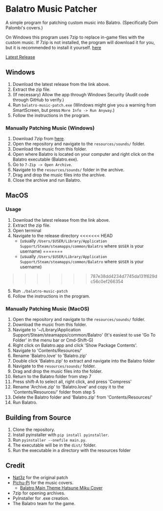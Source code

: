 # Balatro Music Patcher

A simple program for patching custom music into Balatro.
(Specifically Dom Palombi's covers.)

On Windows this program uses 7zip to replace in-game files with the custom music.
If 7zip is not installed, the program will download it for you, but it is
recommended to install it yourself. [here](https://www.7-zip.org/)

[Latest Release](https://github.com/LiamPalmqvist/balatro-music-patch-hatsune-miku/releases/latest)

## Windows

1. Download the latest release from the link above.
2. Extract the zip file.
3. (If necessary) Allow the app through Windows Security
   (Audit code through GitHub to verify.)
4. Run `balatro-music-patch.exe` (Windows might give you a warning from SmartScreen,
   but press `More Info -> Run Anyway`.)
5. Follow the instructions in the program.

### Manually Patching Music (Windows)

1. Download 7zip from [here](https://www.7-zip.org/download.html).
2. Open the repository and navigate to the `resources/sounds/` folder.
3. Download the music from this folder.
4. Open where Balatro is located on your computer and right click
   on the Balatro executable (Balatro.exe).
5. Go to `7-Zip -> Open Archive`.
6. Navigate to the `resources/sounds/` folder in the archive.
7. Drag and drop the music files into the archive.
8. Close the archive and run Balatro.

## MacOS

### Usage

1. Download the latest release from the link above.
2. Extract the zip file.
3. Open terminal
4. Navigate to the release directory 
<<<<<<< HEAD
   - (usually `/Users/$USER/Library/Application Support/Steam/steamapps/common/Balatro` 
      where `$USER` is your username)
=======
   - (usually `/Users/$USER/Library/Application Support/Steam/steamapps/common/Balatro` where `$USER` is your username)
>>>>>>> 787e38dd4234d7745da131f629dc56c0ef266354
5. Run `./balatro-music-patch`
6. Follow the instructions in the program.

### Manually Patching Music (MacOS)

1. Open the repository and navigate to the `resources/sounds/` folder.
2. Download the music from this folder.
3. Navigate to '~/Library/Application Support/Steam/steamapps/common/Balatro'
   (It's easiest to use 'Go To Folder' in the menu bar or Cmd-Shift-G)
4. Right click on Balatro.app and click 'Show Package Contents'.
5. Navigate to 'Contents/Resources/'
6. Rename 'Balatro.love' to 'Balatro.zip'
7. Double click 'Balatro.zip' to extract and navigate into the Balatro folder
8. Navigate to the `resources/sounds/` folder.
9. Drag and drop the music files into the folder.
10. Return to the Balatro folder from step 7
11. Press shift-A to select all, right click, and press 'Compress'
12. Rename 'Archive.zip' to 'Balatro.love' and copy it to the
    'Contents/Resources/' folder from step 5
13. Delete the Balatro folder and 'Balatro.zip' from 'Contents/Resources/'
14. Run Balatro.

## Building from Source

1. Clone the repository.
2. Install pyinstaller with `pip install pyinstaller`.
3. Run `pyinstaller --onefile main.py`.
4. The executable will be in the `dist/` folder.
5. Run the executable in a directory with the resources folder

## Credit

- [Nat3z](https://github.com/Nat3z) for the original patch
- [Pichu-Pi](https://www.youtube.com/@PichuP) for the music covers.
  - [Balatro Main Theme Hatsune Miku Cover](https://www.youtube.com/watch?v=VddKpgteL2U)
- 7zip for opening archives.
- PyInstaller for .exe creation.
- The Balatro team for the game.
